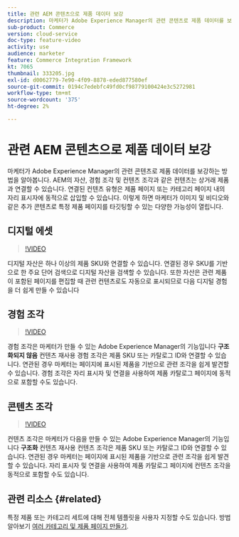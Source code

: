 ```yaml
---
title: 관련 AEM 콘텐츠으로 제품 데이터 보강
description: 마케터가 Adobe Experience Manager의 관련 콘텐츠로 제품 데이터를 보강하는 방법을 알아봅니다. AEM의 자산 및 경험 조각과 같은 컨텐츠는 상거래 제품과 연결할 수 있습니다. 연결된 컨텐츠 유형은 제품 페이지 또는 카테고리 페이지 내의 자리 표시자에 동적으로 삽입할 수 있습니다. 이렇게 하면 마케터가 이미지 및 비디오와 같은 추가 콘텐츠로 특정 제품 페이지를 타깃팅할 수 있는 다양한 가능성이 열립니다.
sub-product: Commerce
version: cloud-service
doc-type: feature-video
activity: use
audience: marketer
feature: Commerce Integration Framework
kt: 7065
thumbnail: 333205.jpg
exl-id: d0062779-7e90-4f09-8878-eded877580ef
source-git-commit: 0194c7edebfc49fd0cf98779100424e3c5272981
workflow-type: tm+mt
source-wordcount: '375'
ht-degree: 2%

---
```


# 관련 AEM 콘텐츠으로 제품 데이터 보강

마케터가 Adobe Experience Manager의 관련 콘텐츠로 제품 데이터를 보강하는 방법을 알아봅니다. AEM의 자산, 경험 조각 및 컨텐츠 조각과 같은 컨텐츠는 상거래 제품과 연결할 수 있습니다. 연결된 컨텐츠 유형은 제품 페이지 또는 카테고리 페이지 내의 자리 표시자에 동적으로 삽입할 수 있습니다. 이렇게 하면 마케터가 이미지 및 비디오와 같은 추가 콘텐츠로 특정 제품 페이지를 타깃팅할 수 있는 다양한 가능성이 열립니다.

## 디지털 에셋

>[!VIDEO](https://video.tv.adobe.com/v/339121/?quality=12&learn=on)

디지털 자산은 하나 이상의 제품 SKU와 연결할 수 있습니다. 연결된 경우 SKU를 기반으로 한 주요 단어 검색으로 디지털 자산을 검색할 수 있습니다. 또한 자산은 관련 제품이 포함된 페이지를 편집할 때 관련 컨텐츠로도 자동으로 표시되므로 다음 디지털 경험을 더 쉽게 만들 수 있습니다

## 경험 조각

>[!VIDEO](https://video.tv.adobe.com/v/333205/?quality=12&learn=on)

경험 조각은 마케터가 만들 수 있는 Adobe Experience Manager의 기능입니다 **구조화되지 않음** 컨텐츠 재사용 경험 조각은 제품 SKU 또는 카탈로그 ID와 연결할 수 있습니다. 연관된 경우 마케터는 페이지에 표시된 제품을 기반으로 관련 조각을 쉽게 발견할 수 있습니다. 경험 조각은 자리 표시자 및 연결을 사용하여 제품 카탈로그 페이지에 동적으로 포함할 수도 있습니다.

## 콘텐츠 조각

>[!VIDEO](https://video.tv.adobe.com/v/339182/?quality=12&learn=on)

컨텐츠 조각은 마케터가 다음을 만들 수 있는 Adobe Experience Manager의 기능입니다 **구조화** 컨텐츠 재사용 컨텐츠 조각은 제품 SKU 또는 카탈로그 ID와 연결할 수 있습니다. 연관된 경우 마케터는 페이지에 표시된 제품을 기반으로 관련 조각을 쉽게 발견할 수 있습니다. 자리 표시자 및 연결을 사용하여 제품 카탈로그 페이지에 컨텐츠 조각을 동적으로 포함할 수도 있습니다.

## 관련 리소스 {#related}

특정 제품 또는 카테고리 세트에 대해 전체 템플릿을 사용자 지정할 수도 있습니다. 방법 알아보기 [여러 카테고리 및 제품 페이지 만들기](./multi-template-usage.md).
